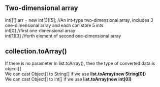 ## Two-dimensional array       
int[][] arr = new int[3][5]; //An int-type two-dimensional array, includes 3 one-dimensional array and each can store 5 ints    
int[0] //first one-dimensional array    
int[1][3]  //forth element of second one-dimensional array      


## collection.toArray()   
If there is no parameter in list.toArray(), then the type of converted data is object[]     
We can cast Object[] to String[] if we use <b> list.toArray(new String[0]) </b>    
We can cast Object[] to int[] if we use <b> list.toArray(new int[0]) </b>     

